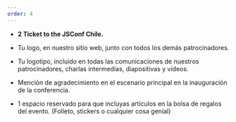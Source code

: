 ```yaml
---
order: 4
---
```


- **2 Ticket to the JSConf Chile.**

- Tu logo, en nuestro sitio web, junto con todos los demás patrocinadores.

- Tu logotipo, incluido en todas las comunicaciones de nuestros patrocinadores, charlas intermedias, diapositivas y videos.

- Mención de agradecimiento en el escenario principal en la inauguración de la conferencia.

- 1 espacio reservado para que incluyas artículos en la bolsa de regalos del evento. (Folleto, stickers o cualquier cosa genial)
